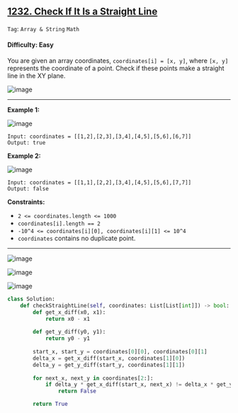## [1232. Check If It Is a Straight Line](https://leetcode.com/problems/check-if-it-is-a-straight-line/)

```Tag```: ```Array & String``` ```Math```

#### Difficulty: Easy

You are given an array coordinates, ```coordinates[i] = [x, y]```, where ```[x, y]``` represents the coordinate of a point. Check if these points make a straight line in the XY plane.

![image](https://github.com/quananhle/Python/assets/35042430/641ea729-1bfc-4354-a3e5-e83fc07baec2)

---

__Example 1:__

![image](https://assets.leetcode.com/uploads/2019/10/15/untitled-diagram-2.jpg)
```
Input: coordinates = [[1,2],[2,3],[3,4],[4,5],[5,6],[6,7]]
Output: true
```

__Example 2:__

![image](https://assets.leetcode.com/uploads/2019/10/09/untitled-diagram-1.jpg)
```
Input: coordinates = [[1,1],[2,2],[3,4],[4,5],[5,6],[7,7]]
Output: false
```

__Constraints:__

- ```2 <= coordinates.length <= 1000```
- ```coordinates[i].length == 2```
- ```-10^4 <= coordinates[i][0], coordinates[i][1] <= 10^4```
- ```coordinates``` contains no duplicate point.

---

![image](https://github.com/quananhle/Python/assets/35042430/3fb70d93-001d-4a9c-97ab-283184d2cd9c)

![image](https://leetcode.com/problems/check-if-it-is-a-straight-line/Figures/1232/1232A.png)

![image](https://github.com/quananhle/Python/assets/35042430/51ebf320-28d5-43b7-a200-1bc587bd745f)

```Python
class Solution:
    def checkStraightLine(self, coordinates: List[List[int]]) -> bool:
        def get_x_diff(x0, x1):
            return x0 - x1
        
        def get_y_diff(y0, y1):
            return y0 - y1
        
        start_x, start_y = coordinates[0][0], coordinates[0][1]
        delta_x = get_x_diff(start_x, coordinates[1][0])
        delta_y = get_y_diff(start_y, coordinates[1][1])
        
        for next_x, next_y in coordinates[2:]:
            if delta_y * get_x_diff(start_x, next_x) != delta_x * get_y_diff(start_y, next_y):
                return False

        return True
```
